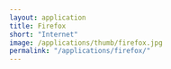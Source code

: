 ```yaml
---
layout: application
title: Firefox
short: "Internet"
image: /applications/thumb/firefox.jpg
permalink: "/applications/firefox/"
---
```

